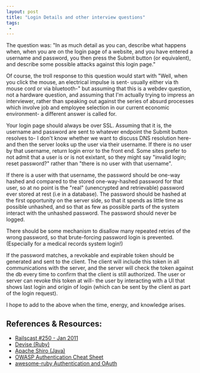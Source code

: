 ```yaml
---
layout: post
title: "Login Details and other interview questions"
tags:
 -
---
```


The question was: "In as much detail as you can, describe what happens when, when you are on the login page of a website, and you have entered a username and password, you then press the Submit button (or equivalent), and describe some possible attacks against this login page."

Of course, the troll response to this question would start with "Well, when you click the mouse, an electrical impulse is sent- usually either via th mouse cord or via bluetooth-" but assuming that this is a webdev question, not a hardware question, and assuming that I'm actually trying to impress an interviewer, rather than speaking out against the series of absurd processes which involve job and employee selection in our current economic environment- a different answer is called for.

Your login page should always be over SSL. Assuming that it is, the username and password are sent to whatever endpoint the Submit button resolves to- I don't know whether we want to discuss DNS resolution here- and then the server looks up the user via their username. If there is no user by that username, return login error to the front end. Some sites prefer to not admit that a user is or is not exixtant, so they might say "invalid login; reset password?" rather than "there is no user with that username".

If there is a user with that username, the password should be one-way hashed and compared to the stored one-way-hashed password for that user, so at no point is the "real" (unencrypted and retrievable) password ever stored at rest (i.e in a database). The password should be hashed at the first opportunity on the server side, so that it spends as little time as possible unhashed, and so that as few as possible parts of the system interact with the unhashed password. The password should never be logged.

There should be some mechanism to disallow many repeated retries of the wrong password, so that brute-forcing password login is prevented. (Especially for a medical records system login!)

If the password matches, a revokable and expirable token should be generated and sent to the client. The client will include this token in all communications with the server, and the server will check the token against the db every time to confirm that the client is still authorized. The user or server can revoke this token at will- the user by interacting with a UI that shows last login and origin of login (which can be sent by the client as part of the login request).

I hope to add to the above when the time, energy, and knowledge arises.


## References & Resources:

- [Railscast #250 - Jan 2011](http://railscasts.com/episodes/250-authentication-from-scratch)
- [Devise (Ruby)](https://github.com/plataformatec/devise)
- [Apache Shiro (Java)](https://shiro.apache.org/java-authentication-guide.html)
- [OWASP Authentication Cheat Sheet](https://www.owasp.org/index.php/Authentication_Cheat_Sheet)
- [awesome-ruby Authentication and OAuth](https://github.com/markets/awesome-ruby#authentication-and-oauth)
